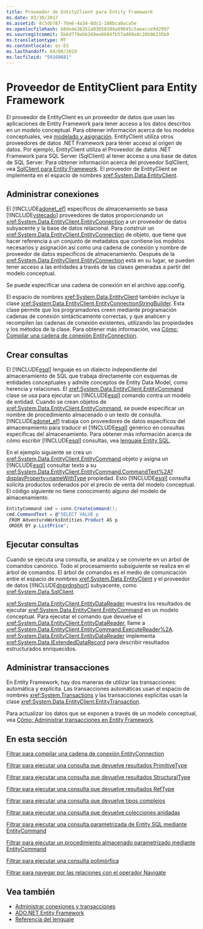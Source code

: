 ```yaml
---
title: Proveedor de EntityClient para Entity Framework
ms.date: 03/30/2017
ms.assetid: 8c5db787-78e6-4a34-8dc1-188bca0aca5e
ms.openlocfilehash: b8de4e36351a93858104a99045c5aeecce9d2997
ms.sourcegitcommit: 5b6d778ebb269ee6684fb57ad69a8c28b06235b9
ms.translationtype: MT
ms.contentlocale: es-ES
ms.lasthandoff: 04/08/2019
ms.locfileid: "59169681"
---
```

# <a name="entityclient-provider-for-the-entity-framework"></a>Proveedor de EntityClient para Entity Framework
El proveedor de EntityClient es un proveedor de datos que usan las aplicaciones de Entity Framework para tener acceso a los datos descritos en un modelo conceptual. Para obtener información acerca de los modelos conceptuales, vea [modelado y asignación](../../../../../docs/framework/data/adonet/ef/modeling-and-mapping.md). EntityClient utiliza otros proveedores de datos .NET Framework para tener acceso al origen de datos. Por ejemplo, EntityClient utiliza el Proveedor de datos .NET Framework para SQL Server (SqlClient) al tener acceso a una base de datos de SQL Server. Para obtener información acerca del proveedor SqlClient, vea [SqlClient para Entity Framework](../../../../../docs/framework/data/adonet/ef/sqlclient-for-the-entity-framework.md). El proveedor de EntityClient se implementa en el espacio de nombres <xref:System.Data.EntityClient>.  
  
## <a name="managing-connections"></a>Administrar conexiones  
 El [!INCLUDE[adonet_ef](../../../../../includes/adonet-ef-md.md)] específicos de almacenamiento se basa [!INCLUDE[vstecado](../../../../../includes/vstecado-md.md)] proveedores de datos proporcionando un <xref:System.Data.EntityClient.EntityConnection> a un proveedor de datos subyacente y la base de datos relacional. Para construir un <xref:System.Data.EntityClient.EntityConnection> de objeto, que tiene que hacer referencia a un conjunto de metadatos que contiene los modelos necesarios y asignación así como una cadena de conexión y nombre de proveedor de datos específicos de almacenamiento. Después de la <xref:System.Data.EntityClient.EntityConnection> está en su lugar, se pueden tener acceso a las entidades a través de las clases generadas a partir del modelo conceptual.  
  
 Se puede especificar una cadena de conexión en el archivo app.config.  
  
 El espacio de nombres <xref:System.Data.EntityClient> también incluye la clase <xref:System.Data.EntityClient.EntityConnectionStringBuilder>. Esta clase permite que los programadores creen mediante programación cadenas de conexión sintácticamente correctas, y que analicen y recompilen las cadenas de conexión existentes, utilizando las propiedades y los métodos de la clase. Para obtener más información, vea [Cómo: Compilar una cadena de conexión EntityConnection](../../../../../docs/framework/data/adonet/ef/how-to-build-an-entityconnection-connection-string.md).  
  
## <a name="creating-queries"></a>Crear consultas  
 El [!INCLUDE[esql](../../../../../includes/esql-md.md)] lenguaje es un dialecto independiente del almacenamiento de SQL que trabaja directamente con esquemas de entidades conceptuales y admite conceptos de Entity Data Model, como herencia y relaciones. El <xref:System.Data.EntityClient.EntityCommand> clase se usa para ejecutar un [!INCLUDE[esql](../../../../../includes/esql-md.md)] comando contra un modelo de entidad. Cuando se crean objetos de <xref:System.Data.EntityClient.EntityCommand>, se puede especificar un nombre de procedimiento almacenado o un texto de consulta. [!INCLUDE[adonet_ef](../../../../../includes/adonet-ef-md.md)] trabaja con proveedores de datos específicos del almacenamiento para traducir el [!INCLUDE[esql](../../../../../includes/esql-md.md)] genérico en consultas específicas del almacenamiento. Para obtener más información acerca de cómo escribir [!INCLUDE[esql](../../../../../includes/esql-md.md)] consultas, vea [lenguaje Entity SQL](../../../../../docs/framework/data/adonet/ef/language-reference/entity-sql-language.md).  
  
 En el ejemplo siguiente se crea un <xref:System.Data.EntityClient.EntityCommand> objeto y asigna un [!INCLUDE[esql](../../../../../includes/esql-md.md)] consultar texto a su <xref:System.Data.EntityClient.EntityCommand.CommandText%2A?displayProperty=nameWithType> propiedad. Esto [!INCLUDE[esql](../../../../../includes/esql-md.md)] consulta solicita productos ordenados por el precio de venta del modelo conceptual. El código siguiente no tiene conocimiento alguno del modelo de almacenamiento.  
  
 ```csharp
EntityCommand cmd = conn.CreateCommand();
cmd.CommandText = @"SELECT VALUE p
  FROM AdventureWorksEntities.Product AS p
  ORDER BY p.ListPrice";
```
  
## <a name="executing-queries"></a>Ejecutar consultas  
 Cuando se ejecuta una consulta, se analiza y se convierte en un árbol de comandos canónico. Todo el procesamiento subsiguiente se realiza en el árbol de comandos. El árbol de comandos es el medio de comunicación entre el espacio de nombres <xref:System.Data.EntityClient> y el proveedor de datos [!INCLUDE[dnprdnshort](../../../../../includes/dnprdnshort-md.md)] subyacente, como <xref:System.Data.SqlClient>.  
  
 <xref:System.Data.EntityClient.EntityDataReader> muestra los resultados de ejecutar <xref:System.Data.EntityClient.EntityCommand> en un modelo conceptual. Para ejecutar el comando que devuelve el <xref:System.Data.EntityClient.EntityDataReader>, llame a <xref:System.Data.EntityClient.EntityCommand.ExecuteReader%2A>. <xref:System.Data.EntityClient.EntityDataReader> implementa <xref:System.Data.IExtendedDataRecord> para describir resultados estructurados enriquecidos.  
  
## <a name="managing-transactions"></a>Administrar transacciones  
 En Entity Framework, hay dos maneras de utilizar las transacciones: automática y explícita. Las transacciones automáticas usan el espacio de nombres <xref:System.Transactions> y las transacciones explícitas usan la clase <xref:System.Data.EntityClient.EntityTransaction>.  
  
 Para actualizar los datos que se exponen a través de un modelo conceptual, vea [Cómo: Administrar transacciones en Entity Framework](https://docs.microsoft.com/previous-versions/dotnet/netframework-4.0/bb738523(v=vs.100)).  
  
## <a name="in-this-section"></a>En esta sección  
 [Filtrar para compilar una cadena de conexión EntityConnection](../../../../../docs/framework/data/adonet/ef/how-to-build-an-entityconnection-connection-string.md)  
  
 [Filtrar para ejecutar una consulta que devuelve resultados PrimitiveType](../../../../../docs/framework/data/adonet/ef/how-to-execute-a-query-that-returns-primitivetype-results.md)  
  
 [Filtrar para ejecutar una consulta que devuelve resultados StructuralType](../../../../../docs/framework/data/adonet/ef/how-to-execute-a-query-that-returns-structuraltype-results.md)  
  
 [Filtrar para ejecutar una consulta que devuelve resultados RefType](../../../../../docs/framework/data/adonet/ef/how-to-execute-a-query-that-returns-reftype-results.md)  
  
 [Filtrar para ejecutar una consulta que devuelve tipos complejos](../../../../../docs/framework/data/adonet/ef/how-to-execute-a-query-that-returns-complex-types.md)  
  
 [Filtrar para ejecutar una consulta que devuelve colecciones anidadas](../../../../../docs/framework/data/adonet/ef/how-to-execute-a-query-that-returns-nested-collections.md)  
  
 [Filtrar para ejecutar una consulta parametrizada de Entity SQL mediante EntityCommand](../../../../../docs/framework/data/adonet/ef/how-to-execute-a-parameterized-entity-sql-query-using-entitycommand.md)  
  
 [Filtrar para ejecutar un procedimiento almacenado parametrizado mediante EntityCommand](../../../../../docs/framework/data/adonet/ef/how-to-execute-a-parameterized-stored-procedure-using-entitycommand.md)  
  
 [Filtrar para ejecutar una consulta polimórfica](../../../../../docs/framework/data/adonet/ef/how-to-execute-a-polymorphic-query.md)  
  
 [Filtrar para navegar por las relaciones con el operador Navigate](../../../../../docs/framework/data/adonet/ef/how-to-navigate-relationships-with-the-navigate-operator.md)  
  
## <a name="see-also"></a>Vea también

- [Administrar conexiones y transacciones](https://docs.microsoft.com/previous-versions/dotnet/netframework-4.0/bb896325(v=vs.100))
- [ADO.NET Entity Framework](../../../../../docs/framework/data/adonet/ef/index.md)
- [Referencia del lenguaje](../../../../../docs/framework/data/adonet/ef/language-reference/index.md)
